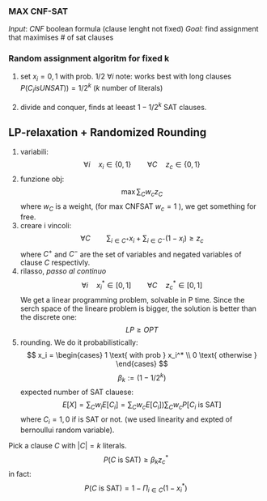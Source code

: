 ### MAX CNF-SAT
_Input_: $CNF$ boolean formula (clause lenght not fixed)
_Goal:_ find assignment that maximises # of sat clauses

### Random assignment algoritm for fixed k
1. set $x_i = 0,1$ with prob. $1/2$ $\forall i$
note: works best with long clauses $P(C_i is UNSAT)) = 1/2^k$ ($k$ number of literals)

2. divide and conquer, finds at leeast $1-1/2^k$ SAT clauses.

## LP-relaxation + Randomized Rounding
1. variabili:
$$
\forall i \quad x_i \in \{0,1\} \qquad \forall C \quad z_c \in \{0,1\}
$$
2. funzione obj: 
$$
\max\sum_C w_c z_C
$$
where $w_C$ is a weight, (for max CNFSAT $w_c=1$ ), we get something for free.
3. creare i vincoli:
$$
\forall C \qquad \sum_{i\in C^+} x_i + \sum_{i\in C^-}(1-x_i) \geq z_c
$$
where $C^+$ and $C^-$ are the set of variables and negated variables of clause $C$ respectivly.
4. rilasso, _passo al continuo_
$$
\forall i \quad x_i^* \in [0,1] \qquad \forall C \quad z_c^* \in [0,1]
$$
We get a linear programming problem, solvable in P time. Since the serch space of the lineare problem is bigger, the solution is better than the discrete one:
$$
LP \geq OPT
$$
5. rounding. We do it probabilistically:
$$
x_i = \begin{cases} 1 \text{ with prob } x_i^* \\ 0 \text{ otherwise } \end{cases}
$$
$$
\beta_k := (1-1/2^k) 
$$
expected number of SAT clauese:
$$
E[X] = \sum_C w_i E[C_i] = \sum_C w_c E[C_i] ) \sum_C w_c P[C_i \text{ is SAT}]
$$
where $C_i = 1,0$ if is SAT or not. (we used linearity and expted of bernoullui random variable).

Pick a clause $C$ with $|C| = k$ literals.
$$
P(C \text{ is SAT}) \geq \beta_k z_c^*
$$
in fact:
$$
P(C \text{ is SAT}) = 1- \Pi_{i\in C}(1-x_i^*)
$$
